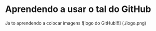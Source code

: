 # Aprendendo a usar o tal do GitHub

Ja to aprendendo a colocar imagens  ![logo do GitHub!!!] (./logo.png)
